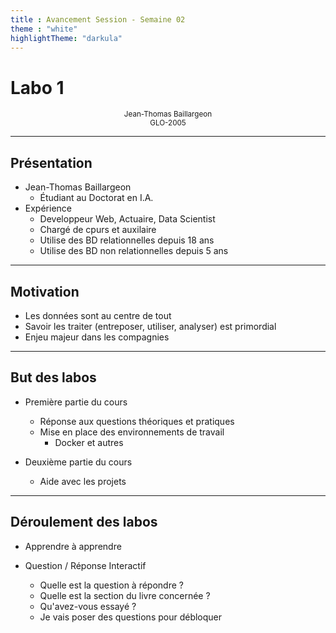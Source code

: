 ```yaml
---
title : Avancement Session - Semaine 02
theme : "white"
highlightTheme: "darkula"
---
```


# Labo 1


<small><div align=center>Jean-Thomas Baillargeon</small>  
<small>GLO-2005 </small>  </div>

---

## Présentation

* Jean-Thomas Baillargeon
    * Étudiant au Doctorat en I.A.
* Expérience
    * Developpeur Web, Actuaire, Data Scientist
    * Chargé de cpurs et auxilaire 
    * Utilise des BD relationnelles depuis 18 ans
    * Utilise des BD non relationnelles depuis 5 ans

---

## Motivation 

* Les données sont au centre de tout
* Savoir les traiter (entreposer, utiliser, analyser) est primordial
* Enjeu majeur dans les compagnies

---

## But des labos

* Première partie du cours
    * Réponse aux questions théoriques et pratiques
    * Mise en place des environnements de travail
        * Docker et autres

* Deuxième partie du cours
    * Aide avec les projets

---

## Déroulement des labos

* Apprendre à apprendre

* Question / Réponse Interactif
    * Quelle est la question à répondre ?
    * Quelle est la section du livre concernée ?
    * Qu'avez-vous essayé ?
    * Je vais poser des questions pour débloquer 


